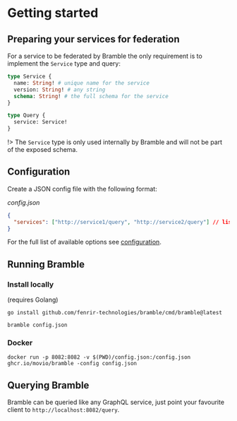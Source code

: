 # Getting started

## Preparing your services for federation

For a service to be federated by Bramble the only requirement is to implement the `Service` type and query:

```graphql
type Service {
  name: String! # unique name for the service
  version: String! # any string
  schema: String! # the full schema for the service
}

type Query {
  service: Service!
}
```

!> The `Service` type is only used internally by Bramble and will not be part of the exposed schema.

## Configuration

Create a JSON config file with the following format:

_config.json_

```json
{
  "services": ["http://service1/query", "http://service2/query"] // list of services to federate
}
```

For the full list of available options see [configuration](configuration.md).

## Running Bramble

### Install locally

(requires Golang)

```
go install github.com/fenrir-technologies/bramble/cmd/bramble@latest
```

```
bramble config.json
```

### Docker

```
docker run -p 8082:8082 -v $(PWD)/config.json:/config.json ghcr.io/movio/bramble -config config.json
```

## Querying Bramble

Bramble can be queried like any GraphQL service, just point your favourite
client to `http://localhost:8082/query`.
